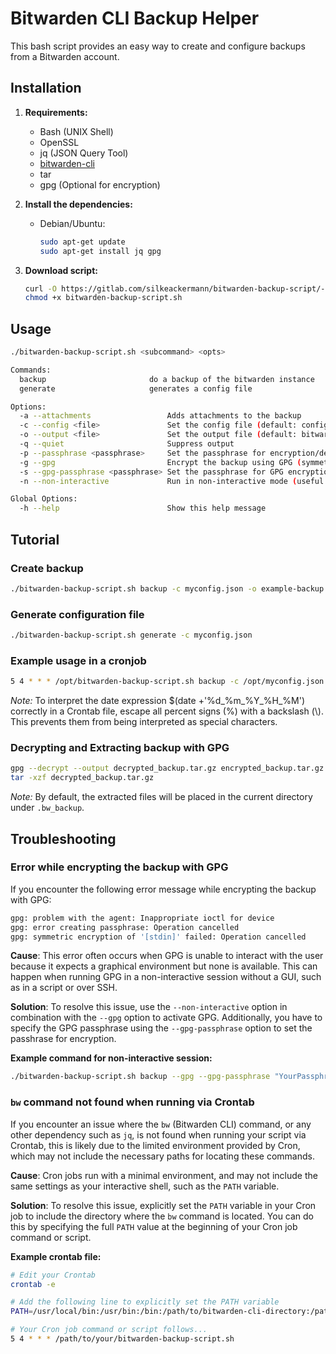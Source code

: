 # Bitwarden CLI Backup Helper

This bash script provides an easy way to create and configure backups from a Bitwarden account. 

## Installation

1. **Requirements:**
   - Bash (UNIX Shell)
   - OpenSSL
   - jq (JSON Query Tool)
   - [bitwarden-cli](https://bitwarden.com/help/cli/#tab-native-executable-bI3gMs3A3z4pl0fwvRie9)
   - tar
   - gpg (Optional for encryption)

2. **Install the dependencies:**

   - Debian/Ubuntu:

     ```bash
     sudo apt-get update
     sudo apt-get install jq gpg
     ```

3. **Download script:**

   ```bash
   curl -O https://gitlab.com/silkeackermann/bitwarden-backup-script/-/raw/main/bitwarden-backup-script.sh
   chmod +x bitwarden-backup-script.sh
   ```

## Usage

```bash
./bitwarden-backup-script.sh <subcommand> <opts>

Commands:
  backup                       do a backup of the bitwarden instance
  generate                     generates a config file

Options:
  -a --attachments                 Adds attachments to the backup
  -c --config <file>               Set the config file (default: config.json)
  -o --output <file>               Set the output file (default: bitwarden_backup_<timestamp>.tar.gz)
  -q --quiet                       Suppress output
  -p --passphrase <passphrase>     Set the passphrase for encryption/decryption of the config file (only recommended in secure environments)
  -g --gpg                         Encrypt the backup using GPG (symmetric encryption)
  -s --gpg-passphrase <passphrase> Set the passphrase for GPG encryption
  -n --non-interactive             Run in non-interactive mode (useful for cron jobs)

Global Options:
  -h --help                        Show this help message
```

## Tutorial

### Create backup

```bash
./bitwarden-backup-script.sh backup -c myconfig.json -o example-backup
```

### Generate configuration file

```bash
./bitwarden-backup-script.sh generate -c myconfig.json
```

### Example usage in a cronjob

```bash
5 4 * * * /opt/bitwarden-backup-script.sh backup -c /opt/myconfig.json -o "/opt/bw-backup-$(date +'\%d_\%m_\%Y_\%H_\%M')" -n --gpg --gpg-passphrase "YourPassphrase" -p "DecryptConfigPassword"
```
_Note:_ To interpret the date expression $(date +'\%d_\%m_\%Y_\%H_\%M') correctly in a Crontab file, escape all percent signs (%) with a backslash (\\). This prevents them from being interpreted as special characters.

### Decrypting and Extracting backup with GPG

```bash
gpg --decrypt --output decrypted_backup.tar.gz encrypted_backup.tar.gz.gpg
tar -xzf decrypted_backup.tar.gz
```
_Note:_ By default, the extracted files will be placed in the current directory under `.bw_backup`. 

## Troubleshooting

### Error while encrypting the backup with GPG

If you encounter the following error message while encrypting the backup with GPG:

```bash
gpg: problem with the agent: Inappropriate ioctl for device
gpg: error creating passphrase: Operation cancelled
gpg: symmetric encryption of '[stdin]' failed: Operation cancelled
```

**Cause**: This error often occurs when GPG is unable to interact with the user because it expects a graphical environment but none is available. This can happen when running GPG in a non-interactive session without a GUI, such as in a script or over SSH.

**Solution**: To resolve this issue, use the `--non-interactive` option in combination with the `--gpg` option to activate GPG. Additionally, you have to specify the GPG passphrase using the `--gpg-passphrase` option to set the passhrase for encryption.

**Example command for non-interactive session:**

```bash
./bitwarden-backup-script.sh backup --gpg --gpg-passphrase "YourPassphrase" --non-interactive --passphrase "DecryptConfigPassword" ...
```

### `bw` command not found when running via Crontab

If you encounter an issue where the `bw` (Bitwarden CLI) command, or any other dependency such as `jq`, is not found when running your script via Crontab, this is likely due to the limited environment provided by Cron, which may not include the necessary paths for locating these commands.

**Cause**: Cron jobs run with a minimal environment, and may not include the same settings as your interactive shell, such as the `PATH` variable.

**Solution**: To resolve this issue, explicitly set the `PATH` variable in your Cron job to include the directory where the `bw` command is located. You can do this by specifying the full `PATH` value at the beginning of your Cron job command or script.

**Example crontab file:**
```bash
# Edit your Crontab
crontab -e

# Add the following line to explicitly set the PATH variable
PATH=/usr/local/bin:/usr/bin:/bin:/path/to/bitwarden-cli-directory:/path/to/jq-directory

# Your Cron job command or script follows...
5 4 * * * /path/to/your/bitwarden-backup-script.sh
```